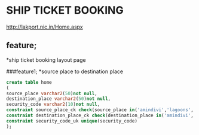 # SHIP TICKET BOOKING
http://lakport.nic.in/Home.aspx

## feature;
*ship ticket booking layout page

###feature1;
*source place to destination place


~~~sql
create table home
(
source_place varchar2(50)not null,
destination_place varchar2(50)not null,
security_code varchar2(10)not null,
constraint source_place_ck check(source_place in('amindivi','lagoons','kaavaratti','minicoy','corals','arabiansea','lakshadeepsea'),
constraint destination_place_ck check(destination_place in('amindivi','lagoons','kaavaratti','minicoy','corals','arabiansea','lakshadeepsea'),
constraint security_code_uk unique(security_code)
);

